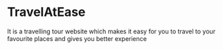 # TravelAtEase
It is a travelling tour website which makes it easy for you to travel to your favourite places and  gives you better experience
